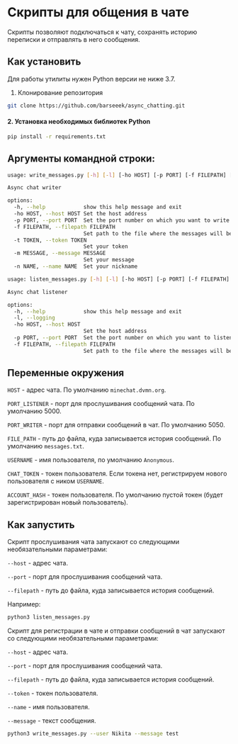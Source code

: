 # Скрипты для общения в чате
Скрипты позволяют подключаться к чату, сохранять историю переписки и отправлять в него сообщения.

## Как установить
Для работы утилиты нужен Python версии не ниже 3.7.
1. Клонирование репозитория
```bash
git clone https://github.com/barseeek/async_chatting.git
```

#### 2. Установка необходимых библиотек Python
```bash
pip install -r requirements.txt
```

## Аргументы командной строки:

```bash 
usage: write_messages.py [-h] [-l] [-ho HOST] [-p PORT] [-f FILEPATH] [-t TOKEN] [-m MESSAGE] [-n NAME]

Async chat writer

options:
  -h, --help            show this help message and exit
  -ho HOST, --host HOST Set the host address
  -p PORT, --port PORT  Set the port number on which you want to write messages
  -f FILEPATH, --filepath FILEPATH
                        Set path to the file where the messages will be written to
  -t TOKEN, --token TOKEN
                        Set your token
  -m MESSAGE, --message MESSAGE
                        Set your message
  -n NAME, --name NAME  Set your nickname
```
```bash
usage: listen_messages.py [-h] [-l] [-ho HOST] [-p PORT] [-f FILEPATH]

Async chat listener

options:
  -h, --help            show this help message and exit
  -l, --logging
  -ho HOST, --host HOST
                        Set the host address
  -p PORT, --port PORT  Set the port number on which you want to listen to messages
  -f FILEPATH, --filepath FILEPATH
                        Set path to the file where the messages will be written to
```
## Переменные окружения
`HOST` - адрес чата. По умолчанию `minechat.dvmn.org`.

`PORT_LISTENER` - порт для прослушивания сообщений чата. По умолчанию 5000.

`PORT_WRITER` - порт для отправки сообщений в чат. По умолчанию 5050.

`FILE_PATH` - путь до файла, куда записывается история сообщений. По умолчанию `messages.txt`.

`USERNAME` - имя пользователя, по умолчанию `Anonymous`.

`CHAT_TOKEN` - токен пользователя. Если токена нет, регистрируем нового пользователя с ником `USERNAME`.

`ACCOUNT_HASH` - токен пользователя. По умолчанию пустой токен (будет зарегистрирован новый пользователь).

## Как запустить

Скрипт прослушивания чата запускают со следующими необязательными параметрами:

`--host`  - адрес чата.

`--port` - порт для прослушивания сообщений чата.

`--filepath` - путь до файла, куда записывается история сообщений. 


Например:
```bash
python3 listen_messages.py
```

Скрипт для регистрации в чате и отправки сообщений в чат запускают со следующими необязательными параметрами:

`--host`  - адрес чата.

`--port` - порт для прослушивания сообщений чата.

`--filepath` - путь до файла, куда записывается история сообщений. 

`--token` - токен пользователя.

`--name` - имя пользователя.

`--message` - текст сообщения.


```bash
python3 write_messages.py --user Nikita --message test
```

